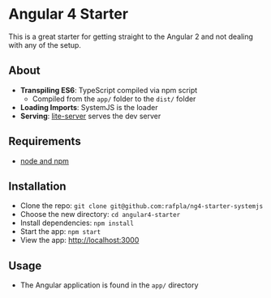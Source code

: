 # Angular 4 Starter

This is a great starter for getting straight to the Angular 2 and not dealing with any of the setup.

## About

- **Transpiling ES6**: TypeScript compiled via npm script
    + Compiled from the `app/` folder to the `dist/` folder
- **Loading Imports**: SystemJS is the loader 
- **Serving**: [lite-server](https://github.com/johnpapa/lite-server) serves the dev server

## Requirements

- [node and npm](https://nodejs.org)

## Installation

- Clone the repo: `git clone git@github.com:rafpla/ng4-starter-systemjs`
- Choose the new directory: `cd angular4-starter`
- Install dependencies: `npm install`
- Start the app: `npm start`
- View the app: <http://localhost:3000>

## Usage

- The Angular application is found in the `app/` directory
